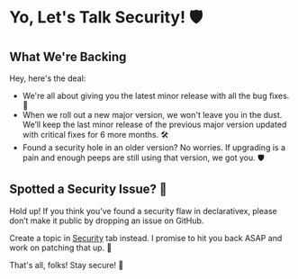 # Yo, Let's Talk Security! 🛡️
## What We're Backing
Hey, here's the deal:

- We're all about giving you the latest minor release with all the bug fixes. 🎉
- When we roll out a new major version, we won't leave you in the dust. We’ll keep the last minor release of the previous major version updated with critical fixes for 6 more months. 🛠️
- Found a security hole in an older version? No worries. If upgrading is a pain and enough peeps are still using that version, we got you. 🛡️

## Spotted a Security Issue? 🚨
Hold up! If you think you've found a security flaw in declarativex, please don’t make it public by dropping an issue on GitHub.

Create a topic in [Security](https://github.com/floydya/declarativex/security/advisories) tab instead. I promise to hit you back ASAP and work on patching that up. 🤝

That's all, folks! Stay secure! 🚀
